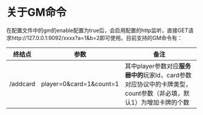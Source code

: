 # 关于GM命令

在配置文件中的gm的enable配置为true后，会启用配置的http监听，直接GET请求http://127.0.0.1:9092/xxxx?a=1&b=2即可使用。目前支持的GM命令有：

| 终结点      | 参数                      | 备注                                                                  |
|----------|-------------------------|---------------------------------------------------------------------|
| /addcard | player=0&card=1&count=1 | 其中player参数对应**服务器中的**玩家Id，card参数对应协议中的卡牌类型，count参数（非必填，默认1）为增加卡牌的个数 |